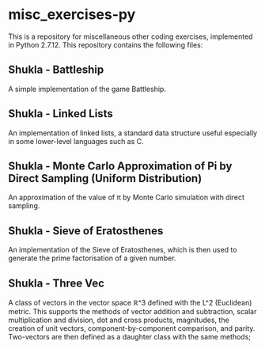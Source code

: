 # misc_exercises-py
This is a repository for miscellaneous other coding exercises, implemented in Python 2.7.12. This repository contains the following files:
## Shukla - Battleship
A simple implementation of the game Battleship.
## Shukla - Linked Lists
An implementation of linked lists, a standard data structure useful especially in some lower-level languages such as C.
## Shukla - Monte Carlo Approximation of Pi by Direct Sampling (Uniform Distribution)
An approximation of the value of π by Monte Carlo simulation with direct sampling. 
## Shukla - Sieve of Eratosthenes
An implementation of the Sieve of Eratosthenes, which is then used to generate the prime factorisation of a given number.
## Shukla - Three Vec
A class of vectors in the vector space ℝ^3 defined with the L^2 (Euclidean) metric. This supports the methods of vector addition and subtraction, scalar multiplication and division, dot and cross products, magnitudes, the creation of unit vectors, component-by-component comparison, and parity. Two-vectors are then defined as a daughter class with the same methods; 
